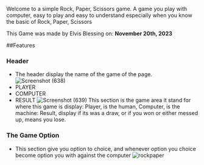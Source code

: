 Welcome to a simple Rock, Paper, Scissors game. A game you play with computer, easy to play and easy to understand especially when you know the basic of Rock, Paper, Scissors

This Game was made by Elvis Blessing on: **November 20th, 2023**

##Features
### Header

* The header display the name of the game of the page.
 ![Screenshot (638)](https://github.com/Elvisthegreat/Rock-paper-scissors/assets/141064225/fc02165b-c0f2-45c8-94e6-3ca548a853e7)
* PLAYER 
* COMPUTER 
* RESULT
  ![Screenshot (639)](https://github.com/Elvisthegreat/Rock-paper-scissors/assets/141064225/ed79c71e-37cb-477d-84c2-4a1e8c7cd59e)
  This section is the game area it stand for where this game is display: Player, is the human, Computer, is the machine: Result, display if its was a draw, or if you won or either messed up, means you lose.

### The Game Option
   * This section give you option to choice, and whenever option you choice become option you with against the computer
    ![rockpaper](https://github.com/Elvisthegreat/Rock-paper-scissors/assets/141064225/9b9644aa-01b1-4f7e-960b-1604bbd3c927)
